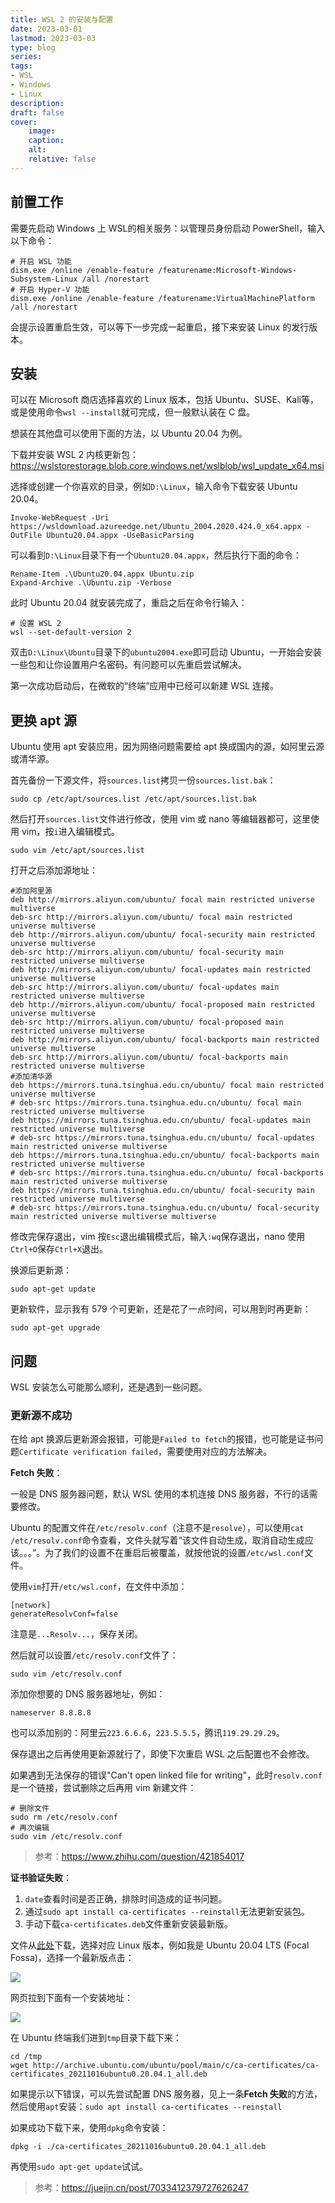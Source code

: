 ```yaml
---
title: WSL 2 的安装与配置
date: 2023-03-01
lastmod: 2023-03-03
type: blog
series:
tags:
- WSL
- Windows
- Linux
description:
draft: false
cover:
    image: 
    caption: 
    alt: 
    relative: false
---
```


## 前置工作

需要先启动 Windows 上 WSL的相关服务：以管理员身份启动 PowerShell，输入以下命令：

```shell
# 开启 WSL 功能
dism.exe /online /enable-feature /featurename:Microsoft-Windows-Subsystem-Linux /all /norestart
# 开启 Hyper-V 功能
dism.exe /online /enable-feature /featurename:VirtualMachinePlatform /all /norestart
```

会提示设置重启生效，可以等下一步完成一起重启，接下来安装 Linux 的发行版本。

## 安装

可以在 Microsoft 商店选择喜欢的 Linux 版本，包括 Ubuntu、SUSE、Kali等，或是使用命令`wsl --install`就可完成，但一般默认装在 C 盘。

想装在其他盘可以使用下面的方法，以 Ubuntu 20.04 为例。

下载并安装 WSL 2 内核更新包：https://wslstorestorage.blob.core.windows.net/wslblob/wsl_update_x64.msi

选择或创建一个你喜欢的目录，例如`D:\Linux`，输入命令下载安装 Ubuntu 20.04。

```shell
Invoke-WebRequest -Uri https://wsldownload.azureedge.net/Ubuntu_2004.2020.424.0_x64.appx -OutFile Ubuntu20.04.appx -UseBasicParsing
```

可以看到`D:\Linux`目录下有一个`Ubuntu20.04.appx`，然后执行下面的命令：

```shell
Rename-Item .\Ubuntu20.04.appx Ubuntu.zip
Expand-Archive .\Ubuntu.zip -Verbose
```

此时 Ubuntu 20.04 就安装完成了，重启之后在命令行输入：

```shell
# 设置 WSL 2
wsl --set-default-version 2
```

双击`D:\Linux\Ubuntu`目录下的`ubuntu2004.exe`即可启动 Ubuntu，一开始会安装一些包和让你设置用户名密码。有问题可以先重启尝试解决。

第一次成功启动后，在微软的“终端”应用中已经可以新建 WSL 连接。

## 更换 apt 源

Ubuntu 使用 apt 安装应用，因为网络问题需要给 apt 换成国内的源，如阿里云源或清华源。

首先备份一下源文件，将`sources.list`拷贝一份`sources.list.bak`：

```shell
sudo cp /etc/apt/sources.list /etc/apt/sources.list.bak
```

然后打开`sources.list`文件进行修改，使用 vim 或 nano 等编辑器都可，这里使用 vim，按`i`进入编辑模式。

```shell
sudo vim /etc/apt/sources.list
```

打开之后添加源地址：

```text
#添加阿里源
deb http://mirrors.aliyun.com/ubuntu/ focal main restricted universe multiverse
deb-src http://mirrors.aliyun.com/ubuntu/ focal main restricted universe multiverse
deb http://mirrors.aliyun.com/ubuntu/ focal-security main restricted universe multiverse
deb-src http://mirrors.aliyun.com/ubuntu/ focal-security main restricted universe multiverse
deb http://mirrors.aliyun.com/ubuntu/ focal-updates main restricted universe multiverse
deb-src http://mirrors.aliyun.com/ubuntu/ focal-updates main restricted universe multiverse
deb http://mirrors.aliyun.com/ubuntu/ focal-proposed main restricted universe multiverse
deb-src http://mirrors.aliyun.com/ubuntu/ focal-proposed main restricted universe multiverse
deb http://mirrors.aliyun.com/ubuntu/ focal-backports main restricted universe multiverse
deb-src http://mirrors.aliyun.com/ubuntu/ focal-backports main restricted universe multiverse
#添加清华源
deb https://mirrors.tuna.tsinghua.edu.cn/ubuntu/ focal main restricted universe multiverse
# deb-src https://mirrors.tuna.tsinghua.edu.cn/ubuntu/ focal main restricted universe multiverse
deb https://mirrors.tuna.tsinghua.edu.cn/ubuntu/ focal-updates main restricted universe multiverse
# deb-src https://mirrors.tuna.tsinghua.edu.cn/ubuntu/ focal-updates main restricted universe multiverse
deb https://mirrors.tuna.tsinghua.edu.cn/ubuntu/ focal-backports main restricted universe multiverse
# deb-src https://mirrors.tuna.tsinghua.edu.cn/ubuntu/ focal-backports main restricted universe multiverse
deb https://mirrors.tuna.tsinghua.edu.cn/ubuntu/ focal-security main restricted universe multiverse
# deb-src https://mirrors.tuna.tsinghua.edu.cn/ubuntu/ focal-security main restricted universe multiverse multiverse
```

修改完保存退出，vim 按`Esc`退出编辑模式后，输入`:wq`保存退出，nano 使用`Ctrl+O`保存`Ctrl+X`退出。

换源后更新源：

```shell
sudo apt-get update
```

更新软件，显示我有 579 个可更新，还是花了一点时间，可以用到时再更新：

```shell
sudo apt-get upgrade
```

## 问题

WSL 安装怎么可能那么顺利，还是遇到一些问题。

### 更新源不成功

在给 apt 换源后更新源会报错，可能是`Failed to fetch`的报错，也可能是证书问题`Certificate verification failed`，需要使用对应的方法解决。

**Fetch 失败**：

一般是 DNS 服务器问题，默认 WSL 使用的本机连接 DNS 服务器，不行的话需要修改。

Ubuntu 的配置文件在`/etc/resolv.conf`（注意不是`resolve`），可以使用`cat /etc/resolv.conf`命令查看，文件头就写着“该文件自动生成，取消自动生成应该。。。”。为了我们的设置不在重启后被覆盖，就按他说的设置`/etc/wsl.conf`文件。

使用`vim`打开`/etc/wsl.conf`，在文件中添加：

```shell
[network]
generateResolvConf=false
```

注意是`...Resolv...`，保存关闭。

然后就可以设置`/etc/resolv.conf`文件了：

```shell
sudo vim /etc/resolv.conf
```

添加你想要的 DNS 服务器地址，例如：

```text
nameserver 8.8.8.8
```

也可以添加别的：阿里云`223.6.6.6`，`223.5.5.5`，腾讯`119.29.29.29`。

保存退出之后再使用更新源就行了，即使下次重启 WSL 之后配置也不会修改。

如果遇到无法保存的错误"Can't open linked file for writing"，此时`resolv.conf`是一个链接，尝试删除之后再用 vim 新建文件：

```shell
# 删除文件
sudo rm /etc/resolv.conf
# 再次编辑
sudo vim /etc/resolv.conf
```

> 参考：https://www.zhihu.com/question/421854017

**证书验证失败**：

1. `date`查看时间是否正确，排除时间造成的证书问题。
2. 通过`sudo apt install ca-certificates --reinstall`无法更新安装包。
3. 手动下载`ca-certificates.deb`文件重新安装最新版。

文件从[此处](https://link.juejin.cn/?target=https%3A%2F%2Fpkgs.org%2Fdownload%2Fca-certificates)下载，选择对应 Linux 版本，例如我是 Ubuntu 20.04 LTS (Focal Fossa)，选择一个最新版点击：

![](images/2023-03-01-16-26-08.png)

网页拉到下面有一个安装地址：

![](images/2023-03-01-16-27-35.png)

在 Ubuntu 终端我们进到`tmp`目录下载下来：

```shell
cd /tmp
wget http://archive.ubuntu.com/ubuntu/pool/main/c/ca-certificates/ca-certificates_20211016ubuntu0.20.04.1_all.deb
```

如果提示以下错误，可以先尝试配置 DNS 服务器，见上一条**Fetch 失败**的方法，然后使用`apt`安装：`sudo apt install ca-certificates --reinstall`

如果成功下载下来，使用`dpkg`命令安装：

```shell
dpkg -i ./ca-certificates_20211016ubuntu0.20.04.1_all.deb
```

再使用`sudo apt-get update`试试。

> 参考：https://juejin.cn/post/7033412379727626247